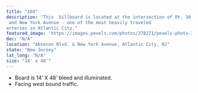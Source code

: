 ```yaml
---
title: "104"
description: "This  billboard is located at the intersection of Rt. 30 ( Absecon Blvd.) 
 and New York Avenue - one of the most heavily traveled 
arteries in Atlantic City."
featured_image: 'https://images.pexels.com/photos/378271/pexels-photo-378271.jpeg?auto=compress&cs=tinysrgb&dpr=2&h=650&w=940'
dec: "N/A"
location: "Absecon Blvd. & New York Avenue, Atlantic City, NJ"
state: "New Jersey"
lat_long: "N/A"
size: "14' x 48'"
---
```

* Board is 14’ X 48’ bleed and illuminated.
* Facing  west bound traffic.
